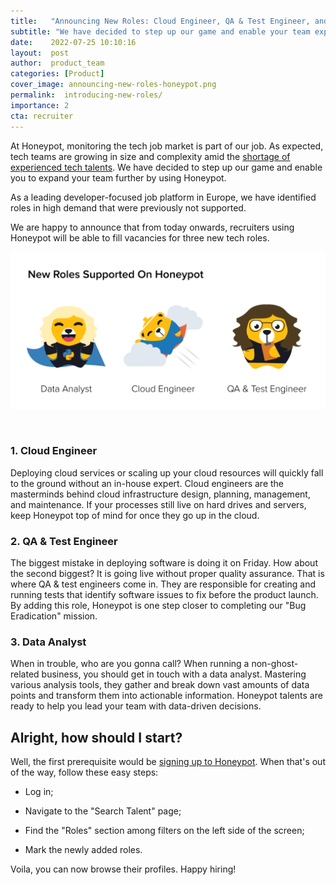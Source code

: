 ```yaml
---
title:   "Announcing New Roles: Cloud Engineer, QA & Test Engineer, and Data Analyst"
subtitle: "We have decided to step up our game and enable your team expansion through Honeypot platform."
date:    2022-07-25 10:10:16
layout:  post
author:  product_team
categories: [Product]
cover_image: announcing-new-roles-honeypot.png
permalink:  introducing-new-roles/
importance: 2
cta: recruiter
---
```

At Honeypot, monitoring the tech job market is part of our job. As
expected, tech teams are growing in size and complexity amid the
[shortage of experienced tech
talents](https://www.techservealliance.org/news/the-state-of-the-technology-talent-shortage/).
We have decided to step up our game and enable you to expand your team further by
using Honeypot.

<!--more-->

As a leading developer-focused job platform in Europe, we have
identified roles in high demand that were previously not supported.

We are happy to announce that from today onwards, recruiters using
Honeypot will be able to fill vacancies for three new tech roles.

<p align="center"><img alt="Honeypot adds new roles: Cloud Engineer, QA & Test Engineer, and Data Analyst" src="/assets/images/honeypot-new-roles-2022.png" style="width:600px !important;"></p><br>

### 1. Cloud Engineer

Deploying cloud services or scaling up your cloud resources will quickly
fall to the ground without an in-house expert. Cloud engineers are the
masterminds behind cloud infrastructure design, planning, management,
and maintenance. If your processes still live on hard drives and
servers, keep Honeypot top of mind for once they go up in the cloud.

### 2. QA & Test Engineer

The biggest mistake in deploying software is doing it on Friday. How
about the second biggest? It is going live without proper quality
assurance. That is where QA & test engineers come in. They are
responsible for creating and running tests that identify software issues
to fix before the product launch. By adding this role, Honeypot is one
step closer to completing our "Bug Eradication" mission.

### 3. Data Analyst

When in trouble, who are you gonna call? When running a
non-ghost-related business, you should get in touch with a data analyst.
Mastering various analysis tools, they gather and break down vast
amounts of data points and transform them into actionable information.
Honeypot talents are ready to help you lead your team with data-driven
decisions.

## Alright, how should I start?

Well, the first prerequisite would be [signing up to
Honeypot](https://app.honeypot.io/invite_requests/new). When
that's out of the way, follow these easy steps:

* Log in;

* Navigate to the "Search Talent" page;

* Find the "Roles" section among filters on the left side of the screen;

* Mark the newly added roles.

Voila, you can now browse their profiles. Happy hiring!
